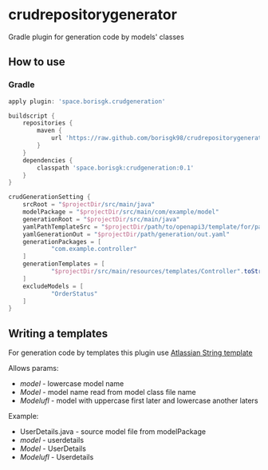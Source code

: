 # crudrepositorygenerator
Gradle plugin for generation code by models' classes

## How to use
### Gradle
```groovy
apply plugin: 'space.borisgk.crudgeneration'

buildscript {
    repositories {
        maven {
            url 'https://raw.github.com/borisgk98/crudrepositorygenerator/mvn-repo'
        }
    }
    dependencies {
        classpath 'space.borisgk:crudgeneration:0.1'
    }
}

crudGenerationSetting {
    srcRoot = "$projectDir/src/main/java"
    modelPackage = "$projectDir/src/main/com/example/model"
    generationRoot = "$projectDir/src/main/java"
    yamlPathTemplateSrc = "$projectDir/path/to/openapi3/template/for/paths/generation"
    yamlGenerationOut = "$projectDir/path/generation/out.yaml"
    generationPackages = [
            "com.example.controller"
    ]
    generationTemplates = [
            "$projectDir/src/main/resources/templates/Controller".toString(),
    ]
    excludeModels = [
            "OrderStatus"
    ]
}
```
## Writing a templates
For generation code by templates this plugin use [Atlassian String template ](https://theantlrguy.atlassian.net/wiki/spaces/ST/pages/1409093/Introduction)

Allows params:
- $model$ - lowercase model name
- $Model$ - model name read from model class file name 
- $Modelufl$ - model with uppercase first later and lowercase another laters

Example:
- UserDetails.java - source model file from modelPackage
- $model$ - userdetails
- $Model$ - UserDetails
- $Modelufl$ - Userdetails
